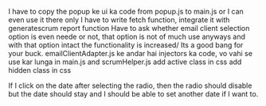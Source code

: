 I have to copy the popup ke ui ka code from popup.js to main.js or I can even use it there only
I have to write fetch function, integrate it with generatescrum report function
Have to ask whether email client selection option is even neede or not, that option is not of much use anyways and with that option intact the functionality is increased/ Its a good bang for your buck.
emailClientAdapter.js ke andar hai injectors ka code, vo vahi se use kar lunga in main.js and scrumHelper.js
add active class in css
add hidden class in css



If I click on the date after selecting the radio, then the radio should disable but the date should stay and I should be able to set another date if I want to.
